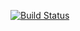 [![Build Status](https://travis-ci.org/melissceylan/myDemoApp.svg?branch=master)](https://travis-ci.org/melissceylan/myDemoApp)
